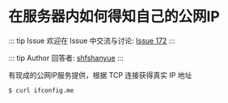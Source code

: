 # 在服务器内如何得知自己的公网IP



::: tip Issue 
 欢迎在 Issue 中交流与讨论: [Issue 172](https://github.com/shfshanyue/Daily-Question/issues/172) 
:::

::: tip Author 
回答者: [shfshanyue](https://github.com/shfshanyue) 
:::

有现成的公网IP服务提供，根据 TCP 连接获得真实 IP 地址

``` bash
$ curl ifconfig.me
```